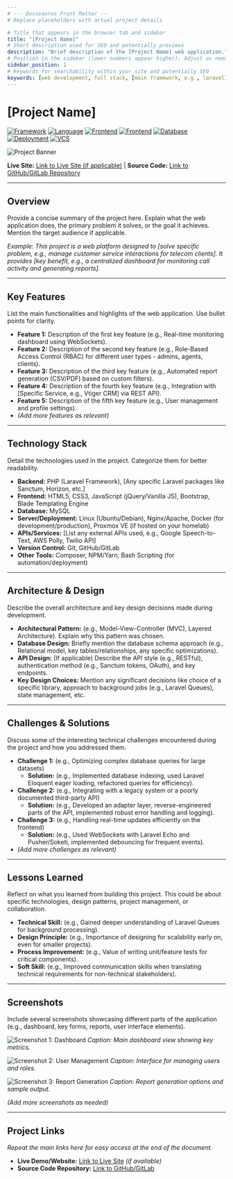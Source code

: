 ```yaml
---
# --- Docusaurus Front Matter ---
# Replace placeholders with actual project details

# Title that appears in the browser tab and sidebar
title: "[Project Name]"
# Short description used for SEO and potentially previews
description: "Brief description of the [Project Name] web application."
# Position in the sidebar (lower numbers appear higher). Adjust as needed.
sidebar_position: 1
# Keywords for searchability within your site and potentially SEO
keywords: [web development, full stack, [main framework, e.g., laravel], [main language, e.g., php], [key feature 1], [key feature 2]]
---
```


# [Project Name]

<!-- --- Badges Section --- -->
<!-- Add/Remove badges relevant to the project's tech stack -->
<!-- Find logos/colors: https://simpleicons.org/ -->
[![Framework](https://img.shields.io/badge/Laravel-FF2D20?logo=laravel&logoColor=white)](https://laravel.com)
[![Language](https://img.shields.io/badge/PHP-777BB4?logo=php&logoColor=white)](https://www.php.net)
[![Frontend](https://img.shields.io/badge/Bootstrap-7952B3?logo=bootstrap&logoColor=white)](https://getbootstrap.com)
[![Frontend](https://img.shields.io/badge/JavaScript-F7DF1E?logo=javascript&logoColor=black)](https://developer.mozilla.org/en-US/docs/Web/JavaScript)
[![Database](https://img.shields.io/badge/MySQL-4479A1?logo=mysql&logoColor=white)](https://www.mysql.com)
[![Deployment](https://img.shields.io/badge/Docker-2496ED?logo=docker&logoColor=white)](https://www.docker.com/)
[![VCS](https://img.shields.io/badge/Git-F05032?logo=git&logoColor=white)](https://git-scm.com/)
<!-- Example of a specific API/Service badge -->
<!-- [![API](https://img.shields.io/badge/Google_Cloud_Speech_API-4285F4?logo=googlecloud&logoColor=white)](https://cloud.google.com/speech-to-text) -->

<!-- --- Banner Image --- -->
<!-- Replace with a relevant banner image for the project -->
![Project Banner](https://placehold.co/800x300/2a2d32/FFF?text=Project+Banner+Image)

<!-- --- Project Links --- -->
**Live Site:** [Link to Live Site (if applicable)](#project-links) | **Source Code:** [Link to GitHub/GitLab Repository](https://github.com/your-username/your-repo)
<!-- Optional: Add a link to specific documentation page if different -->
<!-- **Documentation:** [/docs/path/to/detailed/docs] -->

---

## Overview

Provide a concise summary of the project here. Explain what the web application does, the primary problem it solves, or the goal it achieves. Mention the target audience if applicable.

*Example: This project is a web platform designed to [solve specific problem, e.g., manage customer service interactions for telecom clients]. It provides [key benefit, e.g., a centralized dashboard for monitoring call activity and generating reports].*

---

## Key Features

List the main functionalities and highlights of the web application. Use bullet points for clarity.

*   **Feature 1:** Description of the first key feature (e.g., Real-time monitoring dashboard using WebSockets).
*   **Feature 2:** Description of the second key feature (e.g., Role-Based Access Control (RBAC) for different user types - admins, agents, clients).
*   **Feature 3:** Description of the third key feature (e.g., Automated report generation (CSV/PDF) based on custom filters).
*   **Feature 4:** Description of the fourth key feature (e.g., Integration with [Specific Service, e.g., Vtiger CRM] via REST API).
*   **Feature 5:** Description of the fifth key feature (e.g., User management and profile settings).
*   *(Add more features as relevant)*

---

## Technology Stack

Detail the technologies used in the project. Categorize them for better readability.

*   **Backend:** PHP (Laravel Framework), [Any specific Laravel packages like Sanctum, Horizon, etc.]
*   **Frontend:** HTML5, CSS3, JavaScript (jQuery/Vanilla JS), Bootstrap, Blade Templating Engine
*   **Database:** MySQL
*   **Server/Deployment:** Linux (Ubuntu/Debian), Nginx/Apache, Docker (for development/production), Proxmox VE (if hosted on your homelab)
*   **APIs/Services:** [List any external APIs used, e.g., Google Speech-to-Text, AWS Polly, Twilio API]
*   **Version Control:** Git, GitHub/GitLab
*   **Other Tools:** Composer, NPM/Yarn, Bash Scripting (for automation/deployment)

---

## Architecture & Design

Describe the overall architecture and key design decisions made during development.

*   **Architectural Pattern:** (e.g., Model-View-Controller (MVC), Layered Architecture). Explain why this pattern was chosen.
*   **Database Design:** Briefly mention the database schema approach (e.g., Relational model, key tables/relationships, any specific optimizations).
*   **API Design:** (If applicable) Describe the API style (e.g., RESTful), authentication method (e.g., Sanctum tokens, OAuth), and key endpoints.
*   **Key Design Choices:** Mention any significant decisions like choice of a specific library, approach to background jobs (e.g., Laravel Queues), state management, etc.

<!-- Optional: Add a diagram -->
<!-- ![Architecture Diagram](https://placehold.co/500x300/2a2d32/FFF?text=Architecture+Diagram) -->

---

## Challenges & Solutions

Discuss some of the interesting technical challenges encountered during the project and how you addressed them.

*   **Challenge 1:** (e.g., Optimizing complex database queries for large datasets)
    *   **Solution:** (e.g., Implemented database indexing, used Laravel Eloquent eager loading, refactored queries for efficiency).
*   **Challenge 2:** (e.g., Integrating with a legacy system or a poorly documented third-party API)
    *   **Solution:** (e.g., Developed an adapter layer, reverse-engineered parts of the API, implemented robust error handling and logging).
*   **Challenge 3:** (e.g., Handling real-time updates efficiently on the frontend)
    *   **Solution:** (e.g., Used WebSockets with Laravel Echo and Pusher/Soketi, implemented debouncing for frequent events).
*   *(Add more challenges as relevant)*

---

## Lessons Learned

Reflect on what you learned from building this project. This could be about specific technologies, design patterns, project management, or collaboration.

*   **Technical Skill:** (e.g., Gained deeper understanding of Laravel Queues for background processing).
*   **Design Principle:** (e.g., Importance of designing for scalability early on, even for smaller projects).
*   **Process Improvement:** (e.g., Value of writing unit/feature tests for critical components).
*   **Soft Skill:** (e.g., Improved communication skills when translating technical requirements for non-technical stakeholders).

---

## Screenshots

Include several screenshots showcasing different parts of the application (e.g., dashboard, key forms, reports, user interface elements).

![Screenshot 1: Dashboard](https://placehold.co/600x400/2a2d32/FFF?text=Screenshot+1+-+Dashboard)
*Caption: Main dashboard view showing key metrics.*

![Screenshot 2: User Management](https://placehold.co/600x400/2a2d32/FFF?text=Screenshot+2+-+User+Management)
*Caption: Interface for managing users and roles.*

![Screenshot 3: Report Generation](https://placehold.co/600x400/2a2d32/FFF?text=Screenshot+3+-+Report+Generation)
*Caption: Report generation options and sample output.*

*(Add more screenshots as needed)*

---

## Project Links

*Repeat the main links here for easy access at the end of the document.*

*   **Live Demo/Website:** [Link to Live Site](https://example.com) *(if available)*
*   **Source Code Repository:** [Link to GitHub/GitLab](https://github.com/your-username/your-repo)